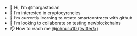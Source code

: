 - 👋 Hi, I’m @margastasian
- 👀 I’m interested in cryptocyrencies
- 🌱 I’m currently learning to create smartcontracts with github
- 💞️ I’m looking to collaborate on testing newblockchains
- 📫 How to reach me [@johnunu10 (twitter/x)](https://twitter.com/johnunu10)


<!---
margastasian/margastasian is a ✨ special ✨ repository because its `README.md` (this file) appears on your GitHub profile.
You can click the Preview link to take a look at your changes.
--->
